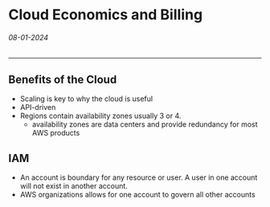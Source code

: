 # Cloud Economics and Billing
###### 08-01-2024
---
## Benefits of the Cloud
- Scaling is key to why the cloud is useful
- API-driven 
- Regions contain availability zones usually 3 or 4. 
	- availability zones are data centers and provide redundancy for most AWS products
## IAM
- An account is boundary for any resource or user. A user in one account will not exist in another account.
- AWS organizations allows for one account to govern all other accounts
